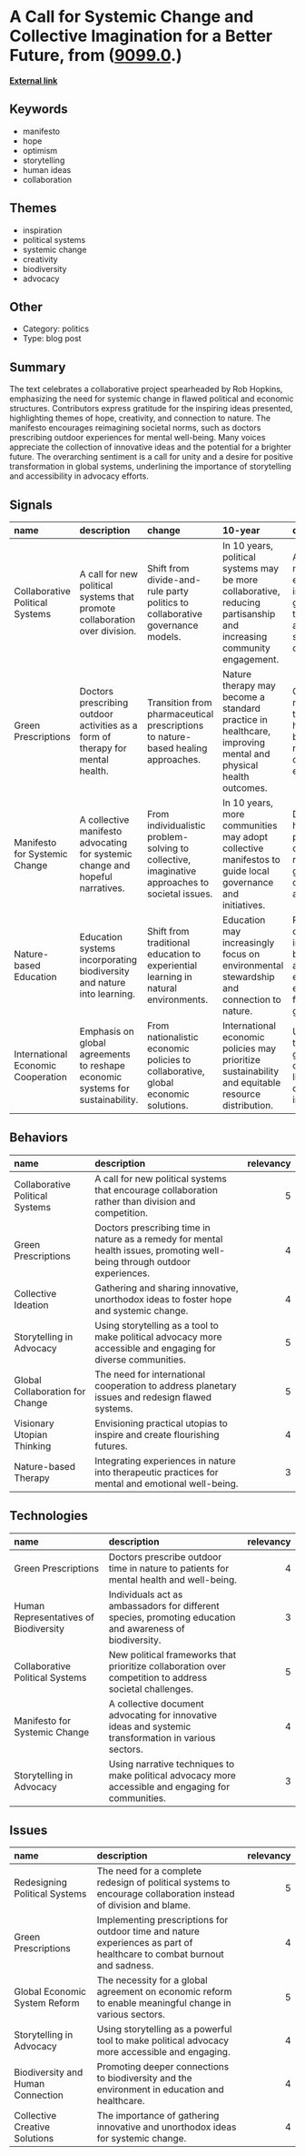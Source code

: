 # __A Call for Systemic Change and Collective Imagination for a Better Future__, from ([9099.0](https://kghosh.substack.com/p/9099.0).)

__[External link](https://www.robhopkins.net/2024/04/15/ministry-of-imagination-manifesto-released-as-the-world-goes-to-the-polls/?utm_source=substack&utm_medium=email)__



## Keywords

* manifesto
* hope
* optimism
* storytelling
* human ideas
* collaboration

## Themes

* inspiration
* political systems
* systemic change
* creativity
* biodiversity
* advocacy

## Other

* Category: politics
* Type: blog post

## Summary

The text celebrates a collaborative project spearheaded by Rob Hopkins, emphasizing the need for systemic change in flawed political and economic structures. Contributors express gratitude for the inspiring ideas presented, highlighting themes of hope, creativity, and connection to nature. The manifesto encourages reimagining societal norms, such as doctors prescribing outdoor experiences for mental well-being. Many voices appreciate the collection of innovative ideas and the potential for a brighter future. The overarching sentiment is a call for unity and a desire for positive transformation in global systems, underlining the importance of storytelling and accessibility in advocacy efforts.

## Signals

| name                               | description                                                                    | change                                                                                         | 10-year                                                                                                              | driving-force                                                                                     |   relevancy |
|:-----------------------------------|:-------------------------------------------------------------------------------|:-----------------------------------------------------------------------------------------------|:---------------------------------------------------------------------------------------------------------------------|:--------------------------------------------------------------------------------------------------|------------:|
| Collaborative Political Systems    | A call for new political systems that promote collaboration over division.     | Shift from divide-and-rule party politics to collaborative governance models.                  | In 10 years, political systems may be more collaborative, reducing partisanship and increasing community engagement. | A desire for more effective and inclusive governance that addresses societal challenges.          |           4 |
| Green Prescriptions                | Doctors prescribing outdoor activities as a form of therapy for mental health. | Transition from pharmaceutical prescriptions to nature-based healing approaches.               | Nature therapy may become a standard practice in healthcare, improving mental and physical health outcomes.          | Growing recognition of the mental health benefits of nature and outdoor experiences.              |           5 |
| Manifesto for Systemic Change      | A collective manifesto advocating for systemic change and hopeful narratives.  | From individualistic problem-solving to collective, imaginative approaches to societal issues. | In 10 years, more communities may adopt collective manifestos to guide local governance and initiatives.             | Desire for hope and positive change in response to global challenges and crises.                  |           5 |
| Nature-based Education             | Education systems incorporating biodiversity and nature into learning.         | Shift from traditional education to experiential learning in natural environments.             | Education may increasingly focus on environmental stewardship and connection to nature.                              | Recognition of the importance of biodiversity and environmental education for future generations. |           4 |
| International Economic Cooperation | Emphasis on global agreements to reshape economic systems for sustainability.  | From nationalistic economic policies to collaborative, global economic solutions.              | International economic policies may prioritize sustainability and equitable resource distribution.                   | Urgent need to address global challenges like climate change and inequality.                      |           5 |

## Behaviors

| name                            | description                                                                                                                |   relevancy |
|:--------------------------------|:---------------------------------------------------------------------------------------------------------------------------|------------:|
| Collaborative Political Systems | A call for new political systems that encourage collaboration rather than division and competition.                        |           5 |
| Green Prescriptions             | Doctors prescribing time in nature as a remedy for mental health issues, promoting well-being through outdoor experiences. |           4 |
| Collective Ideation             | Gathering and sharing innovative, unorthodox ideas to foster hope and systemic change.                                     |           4 |
| Storytelling in Advocacy        | Using storytelling as a tool to make political advocacy more accessible and engaging for diverse communities.              |           5 |
| Global Collaboration for Change | The need for international cooperation to address planetary issues and redesign flawed systems.                            |           5 |
| Visionary Utopian Thinking      | Envisioning practical utopias to inspire and create flourishing futures.                                                   |           4 |
| Nature-based Therapy            | Integrating experiences in nature into therapeutic practices for mental and emotional well-being.                          |           3 |

## Technologies

| name                                  | description                                                                                              |   relevancy |
|:--------------------------------------|:---------------------------------------------------------------------------------------------------------|------------:|
| Green Prescriptions                   | Doctors prescribe outdoor time in nature to patients for mental health and well-being.                   |           4 |
| Human Representatives of Biodiversity | Individuals act as ambassadors for different species, promoting education and awareness of biodiversity. |           3 |
| Collaborative Political Systems       | New political frameworks that prioritize collaboration over competition to address societal challenges.  |           5 |
| Manifesto for Systemic Change         | A collective document advocating for innovative ideas and systemic transformation in various sectors.    |           4 |
| Storytelling in Advocacy              | Using narrative techniques to make political advocacy more accessible and engaging for communities.      |           3 |

## Issues

| name                              | description                                                                                                             |   relevancy |
|:----------------------------------|:------------------------------------------------------------------------------------------------------------------------|------------:|
| Redesigning Political Systems     | The need for a complete redesign of political systems to encourage collaboration instead of division and blame.         |           5 |
| Green Prescriptions               | Implementing prescriptions for outdoor time and nature experiences as part of healthcare to combat burnout and sadness. |           4 |
| Global Economic System Reform     | The necessity for a global agreement on economic reform to enable meaningful change in various sectors.                 |           5 |
| Storytelling in Advocacy          | Using storytelling as a powerful tool to make political advocacy more accessible and engaging.                          |           4 |
| Biodiversity and Human Connection | Promoting deeper connections to biodiversity and the environment in education and healthcare.                           |           4 |
| Collective Creative Solutions     | The importance of gathering innovative and unorthodox ideas for systemic change.                                        |           4 |